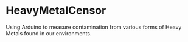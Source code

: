 # HeavyMetalCensor
Using Arduino to measure contamination from various forms of Heavy Metals found in our environments. 
